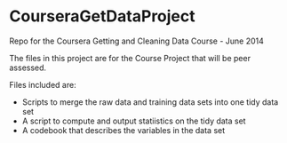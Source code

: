 CourseraGetDataProject
======================

Repo for the Coursera Getting and Cleaning Data Course - June 2014

The files in this project are for the Course Project that will be peer assessed.

Files included are:
* Scripts to merge the raw data and training data sets into one tidy data set
* A script to compute and output statiistics on the tidy data set
* A codebook that describes the variables in the data set


